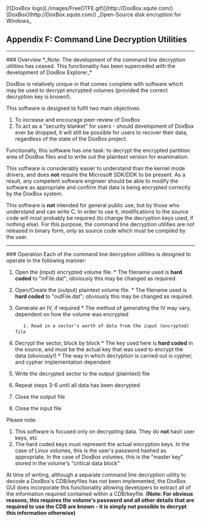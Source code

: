

<meta content="text/html; charset=UTF-8" http-equiv="Content-Type">
<meta name="keywords" content="disk encryption, security, transparent, AES, OTFE, plausible deniability, virtual drive, Linux, MS Windows, portable, USB drive, partition">
<meta name="description" content="DoxBox: An Open-Source 'on-the-fly' transparent disk encryption program for PCs. Using this software, you can create one or more &quot;virtual disks&quot; on your PC - anything written to these disks is automatically, and securely, encrypted before being stored on your computers hard drive.">

<meta name="author" content="Sarah Dean">
<meta name="copyright" content="Copyright 2004, 2005, 2006, 2007, 2008 Sarah Dean">
<meta name="ROBOTS" content="ALL">

<TITLE>Appendix F: Command Line Decryption Utilities</TITLE>

<link href="./styles_common.css" rel="stylesheet" type="text/css">

<link rev="made" href="mailto:sdean12@sdean12.org">
<link rel="shortcut icon" href="./images/favicon.ico" type="image/x-icon">

<SPAN CLASS="master_link">
[![DoxBox logo](./images/FreeOTFE.gif)](http://DoxBox.squte.com/)
[DoxBox](http://DoxBox.squte.com/)
</SPAN>
<SPAN CLASS="master_title">
_Open-Source disk encryption for Windows_
</SPAN>
      
            
## Appendix F: Command Line Decryption Utilities

* * * 
<A NAME="level_3_heading_1">
### Overview
</A>
*_Note: The development of the command line decryption utilities has ceased. This functionality has been superceded with the development of DoxBox Explorer_*

DoxBox is relatively unique in that comes complete with software which may be used to decrypt encrypted volumes (provided the correct decryption key is known!).

This software is designed to fulfil two main objectives:

  1. To increase and encourage peer review of DoxBox
  1. To act as a "security blanket" for users - should development of DoxBox ever be dropped, it will still be possible for users to recover their data, regardless of the state of the DoxBox project.

Functionally, this software has one task: to decrypt the encrypted partition area of DoxBox files and to write out the plaintext version for examination.

This software is considerably easier to understand than the kernel mode drivers, and does **not** require the Microsoft SDK/DDK to be present. As a result, any competent software engineer should be able to modify the software as appropriate and confirm that data is being encrypted correctly by the DoxBox system.

This software is **not** intended for general public use, but by those who understand and can write C. In order to use it, modifications to the source code will most probably be required (to change the decryption keys used, if nothing else). For this purpose, the command line decryption utilities are not released in binary form, only as source code which must be compiled by the user.

* * * 
<A NAME="level_3_heading_2">
### Operation
</A>
Each of the command line decryption utilities is designed to operate in the following manner:

  1. Open the (input) encrypted volume file.
			* The filename used is **hard coded** to "inFile.dat"; obviously this may be changed as required.
	
  1. Open/Create the (output) plaintext volume file.
			* The filename used is **hard coded** to "outFile.dat"; obviously this may be changed as required.
	
  1. Generate an IV, if required
			* The method of generating the IV may vary, dependent on how the volume was encrypted

			1. Read in a sector's worth of data from the input (encrypted) file
  1. Decrypt the sector, block by block
			* The key used here is **hard coded** in the source, and must be the actual key that was used to encrypt the data (obviously!)
			* The way in which decryption is carried out is cypher, and cypher implementation dependent

  1. Write the decrypted sector to the output (plaintext) file
  1. Repeat steps 3-6 until all data has been decrypted
  1. Close the output file
  1. Close the input file

Please note:

 1. This software is focused only on decrypting data. They do **not** hash user keys, etc
 1. The hard coded keys must represent the actual encryption keys. In the case of Linux volumes, this is the user's password hashed as appropriate. In the case of DoxBox volumes, this is the "master key" stored in the volume's "critical data block"

At time of writing, although a separate command line decryption utility to decode a DoxBox's CDB/keyfiles has not been implemented, the DoxBox GUI does incorporate this functionality allowing developers to extract all of the information required contained within a CDB/keyfile. **(Note: For obvious reasons, this requires the volume's password and all other details that are required to use the CDB are known - it is simply not possible to decrypt this information otherwise)**



